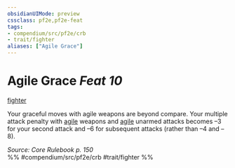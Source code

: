 ```yaml
---
obsidianUIMode: preview
cssclass: pf2e,pf2e-feat
tags:
- compendium/src/pf2e/crb
- trait/fighter
aliases: ["Agile Grace"]
---
```

# Agile Grace  *Feat 10*  
[fighter](../../Rules/traits/fighter.md)  


Your graceful moves with agile weapons are beyond compare. Your multiple attack penalty with [agile](../../Rules/traits/agile.md) weapons and [agile](../../Rules/traits/agile.md) unarmed attacks becomes –3 for your second attack and –6 for subsequent attacks (rather than –4 and –8).

*Source: Core Rulebook p. 150*  
%% #compendium/src/pf2e/crb #trait/fighter %%
